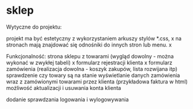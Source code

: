 # sklep
Wytyczne do projektu:

projekt ma być estetyczny z wykorzystaniem arkuszy stylów *.css, x
na stronach mają znajdować się odnośniki do innych stron lub menu. x

Funkcjonalność:
strona sklepu z towarami (wygląd dowolny - można wykonać w zwykłej tabeli) x
formularz rejestracji klienta x
formularz zamówienia (realizacja dowolna - koszyk zakupów, lista rozwijana itp)
sprawdzenie czy towary są na stanie
wyświetlanie danych zamówienia wraz z zamówionymi towarami przez klienta (przykładowa faktura w html)
możliwość aktualizacji i usuwania konta klienta

dodanie sprawdzania logowania i wylogowywania
